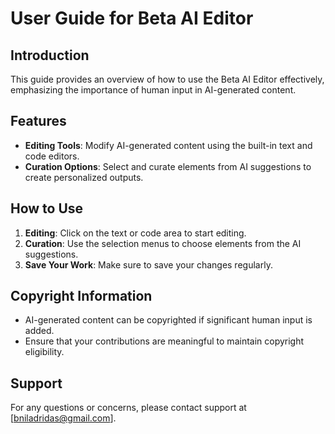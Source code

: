 # User Guide for Beta AI Editor

## Introduction
This guide provides an overview of how to use the Beta AI Editor effectively, emphasizing the importance of human input in AI-generated content.

## Features
- **Editing Tools**: Modify AI-generated content using the built-in text and code editors.
- **Curation Options**: Select and curate elements from AI suggestions to create personalized outputs.

## How to Use
1. **Editing**: Click on the text or code area to start editing.
2. **Curation**: Use the selection menus to choose elements from the AI suggestions.
3. **Save Your Work**: Make sure to save your changes regularly.

## Copyright Information
- AI-generated content can be copyrighted if significant human input is added.
- Ensure that your contributions are meaningful to maintain copyright eligibility.

## Support
For any questions or concerns, please contact support at [bniladridas@gmail.com].
